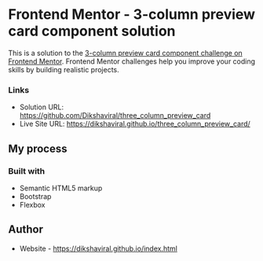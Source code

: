 # Frontend Mentor - 3-column preview card component solution

This is a solution to the [3-column preview card component challenge on Frontend Mentor](https://www.frontendmentor.io/challenges/3column-preview-card-component-pH92eAR2-). Frontend Mentor challenges help you improve your coding skills by building realistic projects. 


### Links

- Solution URL: https://github.com/Dikshaviral/three_column_preview_card
- Live Site URL: https://dikshaviral.github.io/three_column_preview_card/

## My process

### Built with

- Semantic HTML5 markup
- Bootstrap
- Flexbox


## Author

- Website - https://dikshaviral.github.io/index.html

